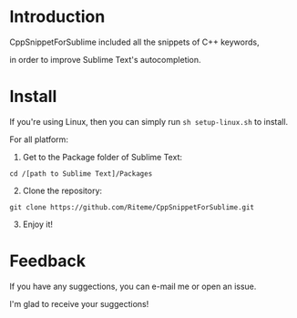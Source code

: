 # Introduction
CppSnippetForSublime included all the snippets of C++ keywords,

in order to improve Sublime Text's autocompletion.

# Install
If you're using Linux, then you can simply run `sh setup-linux.sh` to install.

For all platform:

1. Get to the Package folder of Sublime Text:

```shell
cd /[path to Sublime Text]/Packages
```

2. Clone the repository:

```shell
git clone https://github.com/Riteme/CppSnippetForSublime.git
```

3. Enjoy it!

# Feedback
If you have any suggections, you can e-mail me or open an issue.

I'm glad to receive your suggections!
